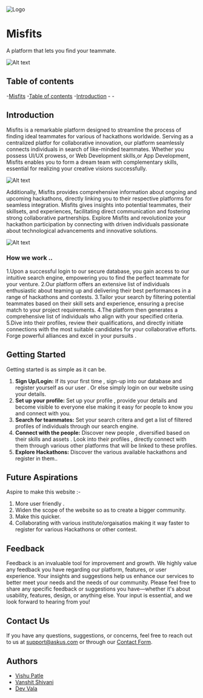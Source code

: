 ![Logo](https://i.imgur.com/Z6NQiSk.png[/img])
# Misfits
A platform that lets you find your teammate.

![Alt text](<WhatsApp Image 2023-10-06 at 02.12.46.jpg>)
## Table of contents
-[Misfits](#misfits)
-[Table of contents](#table-of-contents)
-[Introduction]()
-[]()
-[]()
## Introduction

Misfits is a remarkable platform designed to streamline the process of finding ideal teammates for various of hackathons worldwide.
Serving as a centralized platfor for collaborative innovation, our platform seamlessly connects individuals in search of like-minded teammates.
Whether you possess  UI/UX prowess, or Web Development skills,or App Development, Misfits enables you to form a dream team with complementary skills, essential for realizing your creative visions successfully.

![Alt text](<WhatsApp Image 2023-10-06 at 02.58.20-1.jpg>)


Additionally, Misfits provides comprehensive information about ongoing and upcoming hackathons, directly linking you to their respective platforms for seamless integration.
Misfits gives insights into potential teammates, their skillsets, and experiences, facilitating direct communication and fostering strong collaborative partnerships. 
Explore Misfits and revolutionize your hackathon participation by connecting with driven individuals passionate about technological advancements and innovative solutions.

![Alt text](<WhatsApp Image 2023-10-06 at 02.58.20.jpg>)

### How we work ..

1.Upon a successful login to our secure database, you gain access to our intuitive search engine, empowering you to find the perfect teammate for your venture.
2.Our platform offers an extensive list of individuals enthusiastic about teaming up and delivering their best performances in a range of hackathons and contests.
3.Tailor your search by filtering potential teammates based on their skill sets and experience, ensuring a precise match to your project requirements.
4.The platform then generates a comprehensive list of individuals who align with your specified criteria.
5.Dive into their profiles, review their qualifications, and directly initiate connections with the most suitable candidates for your collaborative efforts. Forge powerful alliances and excel in your pursuits .


## Getting Started
Getting started is as simple as it can be.
1. **Sign Up/Login:** If its your first time , sign-up into our database and register yourself as our user . Or else simply login on our website using your details.
2. **Set up your profile:** Set up your profile , provide your details and become visible to everyone else making it easy for people  to know you and connect with you. 
3. **Search for teammates:** Set your search critera and get a list of filtered profiles  of individuals through our search engine. 
4. **Connect with the people:** Discover new people , diversified based on their skills and assets . Look into their profiles , directly connect with them through various other platforms that will be linked to these profiles.
5. **Explore Hackathons:** Discover the various available hackathons and register in them.. 

## Future Aspirations

Aspire to make this website :-
1. More user friendly .
2. Widen the  scope of the website so as to create a bigger community.
3. Make this quicker.
4. Collaborating with various institute/orgaisatios making it way faster to register for various Hackathons or other contest.



## Feedback

Feedback is an invaluable tool for improvement and growth. We highly value any feedback you have regarding our platform, features, or user experience. Your insights and suggestions help us enhance our services to better meet your needs and the needs of our community. Please feel free to share any specific feedback or suggestions you have—whether it's about usability, features, design, or anything else. Your input is essential, and we look forward to hearing from you!


## Contact Us

If you have any questions, suggestions, or concerns, feel free to reach out to us at [support@askus.com](mailto:support@askus.com) or through our [Contact Form](https://www.askus.com/contact).
## Authors

- [Vishu Patle](https://www.github.com/Shad0-w)
- [Vanshit Shivani](https://www.github.com/Amank-07)
- [Dev Vala](https://www.github.com/octokatherine)